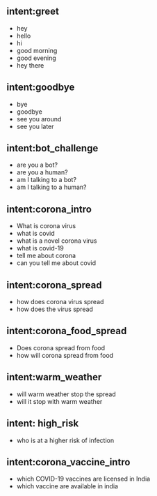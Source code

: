 ## intent:greet
- hey
- hello
- hi
- good morning
- good evening
- hey there

## intent:goodbye
- bye
- goodbye
- see you around
- see you later
 
## intent:bot_challenge
- are you a bot?
- are you a human?
- am I talking to a bot?
- am I talking to a human?

## intent:corona_intro
- What is corona virus
- what is covid
- what is a novel corona virus
- what is covid-19
- tell me about corona
- can you tell me about covid

## intent:corona_spread
- how does corona virus spread
- how does the virus spread

## intent:corona_food_spread
- Does corona spread from food
- how will corona spread from food

## intent:warm_weather
- will warm weather stop the spread
- will it stop with warm weather

## intent: high_risk
- who is at a higher risk of infection

## intent:corona_vaccine_intro
- which COVID-19 vaccines are licensed in India
- which vaccine are available in india